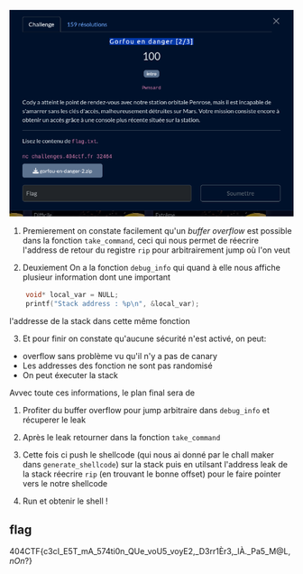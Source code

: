 ![intro](./img/intro.png)


1. Premierement on constate facilement qu'un *buffer overflow* est possible dans la fonction `take_command`, ceci qui nous permet de réecrire l'address de retour du registre `rip` pour arbitrairement 
jump où l'on veut

2. Deuxiement On a la fonction `debug_info` qui quand à elle nous affiche plusieur information dont une important
```c
    void* local_var = NULL;
    printf("Stack address : %p\n", &local_var);
```
l'addresse de la stack dans cette même fonction 

3. Et pour finir on constate qu'aucune sécurité n'est activé, on peut:
- overflow sans problème vu qu'il n'y a pas de canary
- Les addresses des fonction  ne sont pas randomisé
- On peut éxecuter la stack

Avvec toute ces informations, le plan final sera de 

1. Profiter du buffer overflow pour jump arbitraire dans `debug_info` et récuperer le leak

2. Après le leak retourner dans la fonction `take_command`

3. Cette fois ci push le shellcode (qui nous ai donné par le chall maker dans `generate_shellcode`) sur la stack puis en utilsant l'address leak de la stack réecrire `rip` (en trouvant le bonne offset) pour le faire pointer vers le notre shellcode

4. Run et obtenir le shell !

## flag

404CTF{c3cI_E5T_mA_574ti0n_QUe_voU5_voyE2,_D3rr1Èr3,_lÀ._Pa5_M@L,_nOn_?}